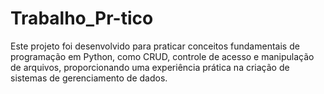 # Trabalho_Pr-tico
Este projeto foi desenvolvido para praticar conceitos fundamentais de programação em Python, como CRUD, controle de acesso e manipulação de arquivos, proporcionando uma experiência prática na criação de sistemas de gerenciamento de dados.
